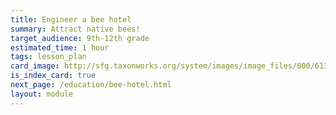 ```yaml
---
title: Engineer a bee hotel 
summary: Attract native bees!  
target_audience: 9th-12th grade
estimated_time: 1 hour
tags: lesson_plan 
card_image: http://sfg.taxonworks.org/system/images/image_files/000/613/890/medium/img_1_3.png
is_index_card: true
next_page: /education/bee-hotel.html
layout: module
---
```



